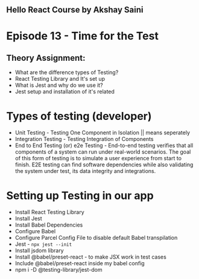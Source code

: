 ## Hello React Course by Akshay Saini

# Episode 13 - Time for the Test

## Theory Assignment:

- What are the difference types of Testing?
- React Testing Library and It's set up
- What is Jest and why do we use it?
- Jest setup and installation of it's related

# Types of testing (developer)

- Unit Testing - Testing One Component in Isolation || means seperately
- Integration Testing - Testing Integration of Components
- End to End Testing (or) e2e Testing - End-to-end testing verifies that all components of a system can run under real-world scenarios. The goal of this form of testing is to simulate a user experience from start to finish. E2E testing can find software dependencies while also validating the system under test, its data integrity and integrations.

# Setting up Testing in our app

- Install React Testing Library
- Install Jest
- Install Babel Dependencies
- Configure Babel
- Configure Parcel Config File to disable default Babel transpilation
- Jest - `npx jest --init`
- Install jsdom library
- Install @babel/preset-react - to make JSX work in test cases
- Include @babel/preset-react inside my babel config
- npm i -D @testing-library/jest-dom
